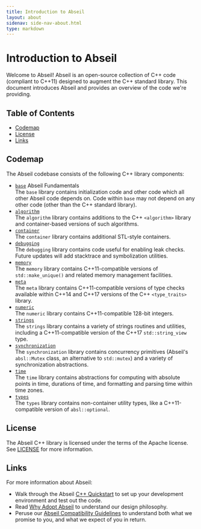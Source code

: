```yaml
---
title: Introduction to Abseil
layout: about
sidenav: side-nav-about.html
type: markdown
---
```


# Introduction to Abseil

Welcome to Abseil! Abseil is an open-source collection of C++ code (compliant to
C++11) designed to augment the C++ standard library. This document introduces
Abseil and provides an overview of the code we're providing.

## Table of Contents

- [Codemap](#codemap)
- [License](#license)
- [Links](#links)

## Codemap

The Abseil codebase consists of the following C++ library components:

* [`base`](https://github.com/abseil/abseil-cpp/tree/master/absl/base) Abseil
  Fundamentals<br /> The `base` library contains initialization code and other
  code which all other Abseil code depends on. Code within `base` may not depend
  on any other code (other than the C++ standard library).
* [`algorithm`](https://github.com/abseil/abseil-cpp/tree/master/absl/algorithm)
  <br /> The `algorithm` library contains additions to the C++ `<algorithm>`
  library and container-based versions of such algorithms.
* [`container`](https://github.com/abseil/abseil-cpp/tree/master/absl/container)
  <br /> The `container` library contains additional STL-style containers.
* [`debugging`](https://github.com/abseil/abseil-cpp/tree/master/absl/debugging)
  <br /> The `debugging` library contains code useful for enabling leak
  checks. Future updates will add stacktrace and symbolization utilities.
* [`memory`](https://github.com/abseil/abseil-cpp/tree/master/absl/memory)
  <br /> The `memory` library contains C++11-compatible versions of
  `std::make_unique()` and related memory management facilities.
* [`meta`](https://github.com/abseil/abseil-cpp/tree/master/absl/meta)
  <br /> The `meta` library contains C++11-compatible versions of type checks
  available within C++14 and C++17 versions of the C++ `<type_traits>` library.
* [`numeric`](https://github.com/abseil/abseil-cpp/tree/master/absl/numeric)
  <br /> The `numeric` library contains C++11-compatible 128-bit integers.
* [`strings`](https://github.com/abseil/abseil-cpp/tree/master/absl/strings)
  <br /> The `strings` library contains a variety of strings routines and
  utilities, including a C++11-compatible version of the C++17
  `std::string_view` type.
* [`synchronization`](https://github.com/abseil/abseil-cpp/tree/master/absl/synchronization)
  <br /> The `synchronization` library contains concurrency primitives (Abseil's
  `absl::Mutex` class, an alternative to `std::mutex`) and a variety of
  synchronization abstractions.
* [`time`](https://github.com/abseil/abseil-cpp/tree/master/absl/time)
  <br /> The `time` library contains abstractions for computing with absolute
  points in time, durations of time, and formatting and parsing time within
  time zones.
* [`types`](https://github.com/abseil/abseil-cpp/tree/master/absl/types)
  <br /> The `types` library contains non-container utility types, like a
  C++11-compatible version of `absl::optional`.

## License

The Abseil C++ library is licensed under the terms of the Apache
license. See [LICENSE](https://github.com/abseil/abseil-cpp/blob/master/LICENSE)
for more information.

## Links

For more information about Abseil:

* Walk through the Abseil [C++ Quickstart](/docs/cpp/quickstart) to set up your
  development environment and test out the code.
* Read [Why Adopt Abseil](/about/philosophy) to understand our design
  philosophy.
* Peruse our [Abseil Compatibility Guidelines](/about/compatibility) to
  understand both what we promise to you, and what we expect of you in return.
